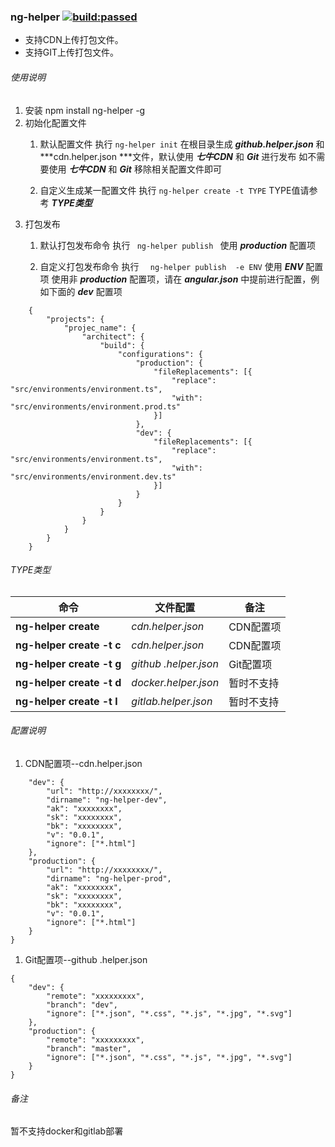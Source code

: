 ### ng-helper			[![build:passed](https://travis-ci.org/baisusua/ng-helper.svg?branch=master "build:passed")](https://travis-ci.org/baisusua/ng-helper.svg?branch=master "build:passed")

- 支持CDN上传打包文件。
- 支持GIT上传打包文件。

###### 使用说明

1. 安装
    npm install ng-helper -g
1. 初始化配置文件
	1. 默认配置文件
	执行  ` ng-helper init `
	 在根目录生成 ***github.helper.json*** 和  ***cdn.helper.json ***文件，默认使用 ***七牛CDN***  和 ***Git*** 进行发布
	 如不需要使用 ***七牛CDN***  和 ***Git***  移除相关配置文件即可
	 
	1. 自定义生成某一配置文件
	执行  ` ng-helper create -t TYPE `
	TYPE值请参考 ***TYPE类型***
1. 打包发布
	1. 默认打包发布命令
	执行  `  ng-helper publish  `
	使用 ***production*** 配置项
	
	1. 自定义打包发布命令
	执行  `  ng-helper publish  -e ENV`
	使用 ***ENV*** 配置项
	使用非 ***production*** 配置项，请在 ***angular.json***  中提前进行配置，例如下面的 ***dev***  配置项
```
    {
    	"projects": {
    		"projec_name": {
    			"architect": {
    				"build": {
    					"configurations": {
    						"production": {
    							"fileReplacements": [{
    								"replace": "src/environments/environment.ts",
    								"with": "src/environments/environment.prod.ts"
    							}]
    						},
							"dev": {
    							"fileReplacements": [{
    								"replace": "src/environments/environment.ts",
    								"with": "src/environments/environment.dev.ts"
    							}]
    						}
    					}
    				}
    			}
    		}
    	}
    }
```

###### TYPE类型

| **命令**  |**文件配置**   |**备注**   |
| ------------ | ------------ | ------------ |
| **ng-helper create**  |  *cdn.helper.json* | CDN配置项  |
| **ng-helper create -t c**  | *cdn.helper.json*   | CDN配置项 |
| **ng-helper create -t g**  | *github .helper.json*   | Git配置项  |
| **ng-helper create -t d**  | *docker.helper.json*   | 暂时不支持  |
| **ng-helper create -t l**  | *gitlab.helper.json*   | 暂时不支持  |

###### 配置说明

1. CDN配置项--cdn.helper.json
```{
	"dev": {
		"url": "http://xxxxxxxx/",
		"dirname": "ng-helper-dev",
		"ak": "xxxxxxxx",
		"sk": "xxxxxxxx",
		"bk": "xxxxxxxx",
		"v": "0.0.1",
		"ignore": ["*.html"]
	},
	"production": {
		"url": "http://xxxxxxxx/",
		"dirname": "ng-helper-prod",
		"ak": "xxxxxxxx",
		"sk": "xxxxxxxx",
		"bk": "xxxxxxxx",
		"v": "0.0.1",
		"ignore": ["*.html"]
	}
}
```
1. Git配置项--github .helper.json
```
{
	"dev": {
		"remote": "xxxxxxxxx",
		"branch": "dev",
		"ignore": ["*.json", "*.css", "*.js", "*.jpg", "*.svg"]
	},
	"production": {
		"remote": "xxxxxxxxx",
		"branch": "master",
		"ignore": ["*.json", "*.css", "*.js", "*.jpg", "*.svg"]
	}
}
```

###### 备注

暂不支持docker和gitlab部署